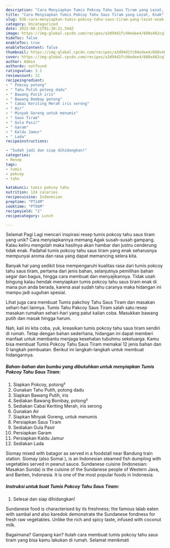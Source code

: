 ```yaml
---
description: "Cara Menyiapkan Tumis Pokcoy Tahu Saus Tiram yang Lezat, Enak"
title: "Cara Menyiapkan Tumis Pokcoy Tahu Saus Tiram yang Lezat, Enak"
slug: 936-cara-menyiapkan-tumis-pokcoy-tahu-saus-tiram-yang-lezat-enak
category: Uncategorized
date: 2022-08-21T01:38:21.544Z
image: https://img-global.cpcdn.com/recipes/a3d94d1fc94edee4/680x482cq70/tumis-pokcoy-tahu-saus-tiram-foto-resep-utama.jpg
hideToc: false
enableToc: true
enableTocContent: false
thumbnail: https://img-global.cpcdn.com/recipes/a3d94d1fc94edee4/680x482cq70/tumis-pokcoy-tahu-saus-tiram-foto-resep-utama.jpg
cover: https://img-global.cpcdn.com/recipes/a3d94d1fc94edee4/680x482cq70/tumis-pokcoy-tahu-saus-tiram-foto-resep-utama.jpg
author: Admin
authorAv: notfound
ratingvalue: 3.1
reviewcount: 12
recipeingredient:
- " Pokcoy potong"
- " Tahu Putih potong dadu"
- " Bawang Putih iris"
- " Bawang Bombay potong"
- " Cabai Keriting Merah iris serong"
- " Air"
- " Minyak Goreng untuk menumis"
- " Saus Tiram"
- " Gula Pasir"
- " Garam"
- " Kaldu Jamur"
- " Lada"
recipeinstructions:

- "Sudah jadi dan siap dihidangkan!"
categories:
- Resep
tags:
- tumis
- pokcoy
- tahu

katakunci: tumis pokcoy tahu 
nutrition: 124 calories
recipecuisine: Indonesian
preptime: "PT14M"
cooktime: "PT56M"
recipeyield: "2"
recipecategory: Lunch

---
```



Selamat Pagi Lagi mencari inspirasi resep tumis pokcoy tahu saus tiram yang unik? Cara menyiapkannya memang Agak susah-susah gampang. Kalau keliru mengolah maka hasilnya akan hambar dan justru cenderung tidak enak. Padahal tumis pokcoy tahu saus tiram yang enak seharusnya mempunyai aroma dan rasa yang dapat memancing selera kita.


Banyak hal yang sedikit bisa mempengaruhi kualitas rasa dari tumis pokcoy tahu saus tiram, pertama dari jenis bahan, selanjutnya pemilihan bahan segar dan bagus, hingga cara membuat dan menyajikannya. Tidak usah bingung kalau hendak menyiapkan tumis pokcoy tahu saus tiram enak di mana pun anda berada, karena asal sudah tahu caranya maka hidangan ini mampu jadi suguhan spesial.

Lihat juga cara membuat Tumis pakchoy Tahu Saus Tiram dan masakan sehari-hari lainnya. Tumis Tahu Pakcoy Saus Tiram salah satu resep masakan rumahan sehari-hari yang patut kalian coba. Masukkan bawang putih dan masak hingga harum.


Nah, kali ini kita coba, yuk, kreasikan tumis pokcoy tahu saus tiram sendiri di rumah. Tetap dengan bahan sederhana, hidangan ini dapat memberi manfaat untuk membantu menjaga kesehatan tubuhmu sekeluarga. Kamu bisa membuat Tumis Pokcoy Tahu Saus Tiram memakai 12 jenis bahan dan 0 langkah pembuatan. Berikut ini langkah-langkah untuk membuat hidangannya.

<!--inarticleads1-->

##### Bahan-bahan dan bumbu yang dibutuhkan untuk menyiapkan Tumis Pokcoy Tahu Saus Tiram:

1. Siapkan  Pokcoy, potong²
1. Gunakan  Tahu Putih, potong dadu
1. Siapkan  Bawang Putih, iris
1. Sediakan  Bawang Bombay, potong²
1. Sediakan  Cabai Keriting Merah, iris serong
1. Gunakan  Air
1. Siapkan  Minyak Goreng, untuk menumis
1. Persiapkan  Saus Tiram
1. Sediakan  Gula Pasir
1. Persiapkan  Garam
1. Persiapkan  Kaldu Jamur
1. Sediakan  Lada


Siomay mixed with batagor as served in a foodstall near Bandung train station. Siomay (also Somai ), is an Indonesian steamed fish dumpling with vegetables served in peanut sauce. Sundanese cuisine (Indonesian: Masakan Sunda) is the cuisine of the Sundanese people of Western Java, and Banten, Indonesia. It is one of the most popular foods in Indonesia. 

<!--inarticleads2-->

##### Instruksi untuk buat Tumis Pokcoy Tahu Saus Tiram:


1. Selesai dan siap dihidangkan!

Sundanese food is characterised by its freshness; the famous lalab eaten with sambal and also karedok demonstrate the Sundanese fondness for fresh raw vegetables. Unlike the rich and spicy taste, infused with coconut milk. 

Bagaimana? Gampang kan? Itulah cara membuat tumis pokcoy tahu saus tiram yang bisa kamu lakukan di rumah. Selamat menikmati
